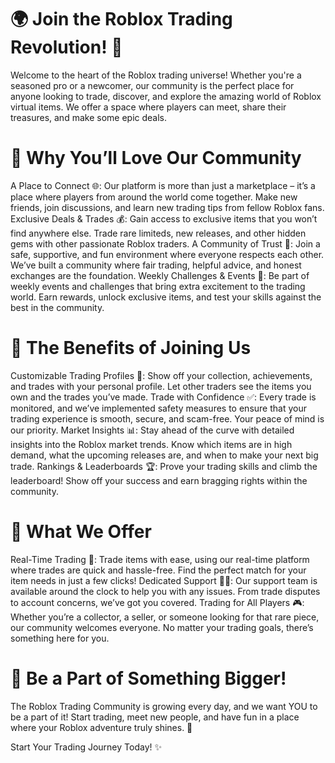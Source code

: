# 🌍 Join the Roblox Trading Revolution! 💎
Welcome to the heart of the Roblox trading universe! Whether you're a seasoned pro or a newcomer, our community is the perfect place for anyone looking to trade, discover, and explore the amazing world of Roblox virtual items. We offer a space where players can meet, share their treasures, and make some epic deals.

# 🤩 Why You’ll Love Our Community
A Place to Connect 🌐: Our platform is more than just a marketplace – it’s a place where players from around the world come together. Make new friends, join discussions, and learn new trading tips from fellow Roblox fans.
Exclusive Deals & Trades 💰: Gain access to exclusive items that you won’t find anywhere else. Trade rare limiteds, new releases, and other hidden gems with other passionate Roblox traders.
A Community of Trust 💬: Join a safe, supportive, and fun environment where everyone respects each other. We’ve built a community where fair trading, helpful advice, and honest exchanges are the foundation.
Weekly Challenges & Events 🎉: Be part of weekly events and challenges that bring extra excitement to the trading world. Earn rewards, unlock exclusive items, and test your skills against the best in the community.
# 🌟 The Benefits of Joining Us
Customizable Trading Profiles 📜: Show off your collection, achievements, and trades with your personal profile. Let other traders see the items you own and the trades you’ve made.
Trade with Confidence ✅: Every trade is monitored, and we’ve implemented safety measures to ensure that your trading experience is smooth, secure, and scam-free. Your peace of mind is our priority.
Market Insights 📊: Stay ahead of the curve with detailed insights into the Roblox market trends. Know which items are in high demand, what the upcoming releases are, and when to make your next big trade.
Rankings & Leaderboards 🏆: Prove your trading skills and climb the leaderboard! Show off your success and earn bragging rights within the community.
# 📢 What We Offer
Real-Time Trading 🔄: Trade items with ease, using our real-time platform where trades are quick and hassle-free. Find the perfect match for your item needs in just a few clicks!
Dedicated Support 🧑‍💻: Our support team is available around the clock to help you with any issues. From trade disputes to account concerns, we’ve got you covered.
Trading for All Players 🎮: Whether you’re a collector, a seller, or someone looking for that rare piece, our community welcomes everyone. No matter your trading goals, there’s something here for you.
# 🌟 Be a Part of Something Bigger!
The Roblox Trading Community is growing every day, and we want YOU to be a part of it! Start trading, meet new people, and have fun in a place where your Roblox adventure truly shines. 🚀

Start Your Trading Journey Today! ✨

